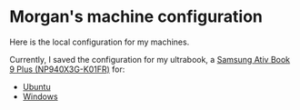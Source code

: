 Morgan's machine configuration
==============================

Here is the local configuration for my machines.

Currently, I saved the configuration for my ultrabook, a [Samsung Ativ Book 9 Plus (NP940X3G-K01FR)](http://www.samsung.com/fr/support/model/NP940X3G-K01FR) for:

- [Ubuntu](https://github.com/nagromc/machine-configuration/tree/samsung-ativ-book-9-plus-ubuntu)
- [Windows](https://github.com/nagromc/machine-configuration/tree/samsung-ativ-book-9-plus-windows)
